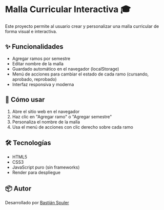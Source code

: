 # Malla Curricular Interactiva 🎓

Este proyecto permite al usuario crear y personalizar una malla curricular de forma visual e interactiva.

## ✨ Funcionalidades

- Agregar ramos por semestre
- Editar nombre de la malla
- Guardado automático en el navegador (localStorage)
- Menú de acciones para cambiar el estado de cada ramo (cursando, aprobado, reprobado)
- Interfaz responsiva y moderna

## 🚀 Cómo usar

1. Abre el sitio web en el navegador
2. Haz clic en "Agregar ramo" o "Agregar semestre"
3. Personaliza el nombre de la malla
4. Usa el menú de acciones con clic derecho sobre cada ramo

## 🛠️ Tecnologías

- HTML5
- CSS3
- JavaScript puro (sin frameworks)
- Render para despliegue

## 📦 Autor

Desarrollado por [Bastián Spuler](https://github.com/bastianspuler)
